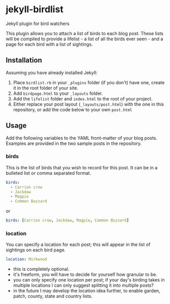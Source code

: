 # jekyll-birdlist

Jekyll plugin for bird watchers

This plugin allows you to attach a list of birds to each blog post. These lists will be compiled to provide a lifelist - a list of all the birds ever seen - and a page for each bird with a list of sightings.

## Installation

Assuming you have already installed Jekyll:

1. Place `birdlist.rb` in your `_plugins` folder (if you don't) have one, create it in the root folder of your site.
2. Add `birdpage.html` to your `_layouts` folder.
3. Add the `lifelist` folder and `index.html` to the root of your project.
4. Either replace your post layout (`_layouts/post.html`) with the one in this repository, or add the code below to your own `post.html`

## Usage

Add the following variables to the YAML front-matter of your blog posts. Examples are provided in the two sample posts in the repository.

### birds

This is the list of birds that you wish to record for this post. It can be in a bulleted list or comma separated format.

```yml
birds:
  - Carrion crow
  - Jackdaw
  - Magpie
  - Common Buzzard
```

or

```yml
birds: [Carrion crow, Jackdaw, Magpie, Common Buzzard]
```
### location

You can specify a location for each post; this will appear in the list of sightings on each bird page.

```yml
location: Mirkwood
```

* this is completely optional.
* it's freeform, you will have to decide for yourself how granular to be.
* you can only specify one location per post; if your day's birding takes in multiple locations I can only suggest splitting it into multiple posts?
* in the future I may develop the location idea further, to enable garden, patch, county, state and country lists.